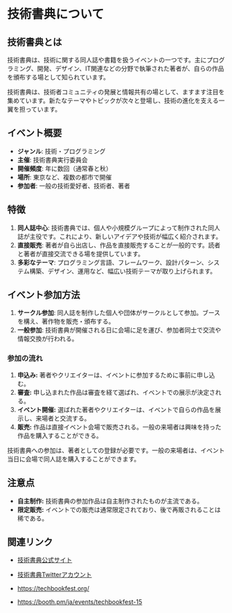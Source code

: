 # 技術書典について

## 技術書典とは
技術書典は、技術に関する同人誌や書籍を扱うイベントの一つです。主にプログラミング、開発、デザイン、IT関連などの分野で執筆された著者が、自らの作品を頒布する場として知られています。

技術書典は、技術者コミュニティの発展と情報共有の場として、ますます注目を集めています。新たなテーマやトピックが次々と登場し、技術の進化を支える一翼を担っています。

## イベント概要
- **ジャンル**: 技術・プログラミング
- **主催**: 技術書典実行委員会
- **開催頻度**: 年に数回（通常春と秋）
- **場所**: 東京など、複数の都市で開催
- **参加者**: 一般の技術愛好者、技術者、著者

## 特徴
1. **同人誌中心**: 技術書典では、個人や小規模グループによって制作された同人誌が主役です。これにより、新しいアイデアや技術が幅広く紹介されます。
2. **直接販売**: 著者が自ら出店し、作品を直接販売することが一般的です。読者と著者が直接交流できる場を提供しています。
3. **多彩なテーマ**: プログラミング言語、フレームワーク、設計パターン、システム構築、デザイン、運用など、幅広い技術テーマが取り上げられます。

## イベント参加方法
1. **サークル参加**: 同人誌を制作した個人や団体がサークルとして参加。ブースを構え、著作物を販売・頒布する。
2. **一般参加**: 技術書典が開催される日に会場に足を運び、参加者同士で交流や情報交換が行われる。

### 参加の流れ

1. **申込み:** 著者やクリエイターは、イベントに参加するために事前に申し込む。
2. **審査:** 申し込まれた作品は審査を経て選ばれ、イベントでの展示が決定される。
3. **イベント開催:** 選ばれた著者やクリエイターは、イベントで自らの作品を展示し、来場者と交流する。
4. **販売:** 作品は直接イベント会場で販売される。一般の来場者は興味を持った作品を購入することができる。

技術書典への参加は、著者としての登録が必要です。一般の来場者は、イベント当日に会場で同人誌を購入することができます。

## 注意点

- **自主制作:** 技術書典の参加作品は自主制作されたものが主流である。
- **限定販売:** イベントでの販売は通常限定されており、後で再販されることは稀である。

## 関連リンク
- [技術書典公式サイト](https://techbookfest.org/)
- [技術書典Twitterアカウント](https://twitter.com/techbookfest)

- https://techbookfest.org/
- https://booth.pm/ja/events/techbookfest-15

